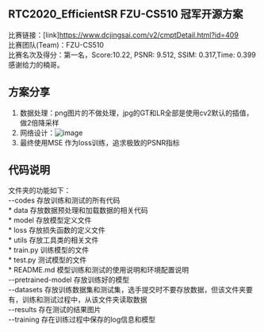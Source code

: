 ## RTC2020_EfficientSR FZU-CS510 冠军开源方案
比赛链接：[link]https://www.dcjingsai.com/v2/cmptDetail.html?id=409  
比赛团队(Team)：FZU-CS510  
比赛名次及得分：第一名，Score:10.22, PSNR: 9.512, SSIM: 0.317,Time: 0.399  
感谢给力的楠哥。

## 方案分享
1. 数据处理：png图片的不做处理，jpg的GT和LR全部是使用cv2默认的插值，做2倍降采样  
2. 网络设计：![image](https://github.com/zdyshine/RTC2020_EfficientSR/blob/master/net.jpg)  
3. 最终使用MSE 作为loss训练，追求极致的PSNR指标  
 
## 代码说明
文件夹的功能如下：  
--codes	存放训练和测试的所有代码   
    *  data 存放数据预处理和加载数据的相关代码   
    *  model 存放模型定义文件  
    *  loss 存放损失函数的定义文件    
    *  utils 存放工具类的相关文件   
    *  train.py 训练模型的文件   
    *  test.py 测试模型的文件    
    *  README.md 模型训练和测试的使用说明和环境配置说明<br>
--pretrained-model	存放训练好的模型  
--datasets	存放训练数据集和测试集，选手提交时不要存放数据，但该文件夹要有，训练和测试过程中，从该文件夹读取数据  
--results		存在测试的结果图片   
--training	存在训练过程中保存的log信息和模型  
